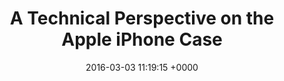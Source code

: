 ---
title: "A Technical Perspective on the Apple iPhone Case"
date: 2016-03-03 11:19:15 +0000
url: https://www.eff.org/deeplinks/2016/02/technical-perspective-apple-iphone-case
---